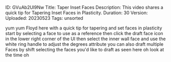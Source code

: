 ID: GVuAb2Ul9Nw
Title: Taper Inset Faces
Description: This video shares a quick tip for Tapering Inset Faces in Plasticity.
Duration: 30
Version: 
Uploaded: 20230523
Tags: unsorted

yum yum Floyd here with a quick tip for
tapering and set faces in plasticity
start by selecting a face to use as a
reference then click the draft face icon
in the lower right corner of the UI then
select the inner wall face and use the
white ring handle to adjust the degrees
attribute you can also draft multiple
Faces by shift selecting the faces you'd
like to draft as seen here
oh look at the time
oh
